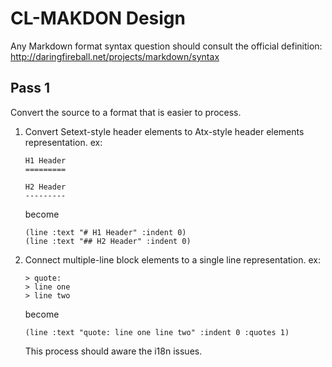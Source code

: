 CL-MAKDON Design
================

Any Markdown format syntax question should consult the official
definition: <http://daringfireball.net/projects/markdown/syntax>

Pass 1
------

Convert the source to a format that is easier to process.

1.  Convert Setext-style header elements to Atx-style header elements
    representation. ex:

        H1 Header
        =========
        
        H2 Header
        ---------

    become

        (line :text "# H1 Header" :indent 0)
        (line :text "## H2 Header" :indent 0)

2.  Connect multiple-line block elements to a single line
    representation. ex:

        > quote:
        > line one
        > line two

    become

        (line :text "quote: line one line two" :indent 0 :quotes 1)

    This process should aware the i18n issues.
